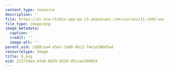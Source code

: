 ```yaml
---
content_type: resource
description: ''
file: https://ol-ocw-studio-app-qa.s3.amazonaws.com/courses/11-s942-wanderings-in-psychogeography-exploring-landscapes-of-history-biography-memory-culture-nature-poetry-surreality-fantasy-and-madness-fall-2020/22373daaefa6b629d529d5c1ae200954_6.png
file_type: image/png
image_metadata:
  caption: ''
  credit: ''
  image-alt: ''
parent_uid: 1d80cea4-e5ec-2a00-6bc2-74e1e386d5ad
resourcetype: Image
title: 6.png
uid: 22373daa-efa6-b629-d529-d5c1ae200954
---
```

